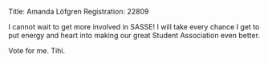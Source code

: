 Title: Amanda Löfgren
Registration: 22809

I cannot wait to get more involved in SASSE! I will take every chance I get to
put energy and heart into making our great Student Association even better.

Vote for me. Tihi.
